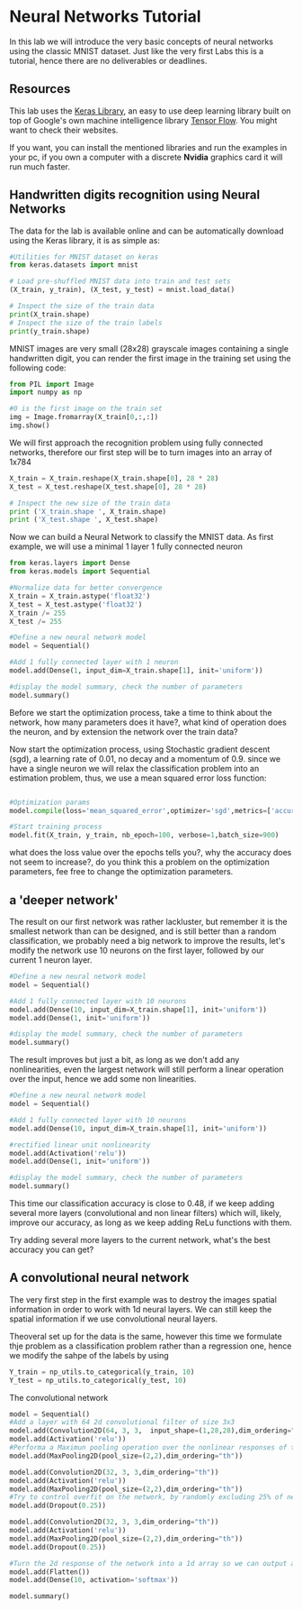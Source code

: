 # Neural Networks Tutorial

In this lab we will introduce the very basic concepts of neural networks using the classic MNIST dataset. Just like the very first Labs this is a tutorial, hence there are no deliverables or deadlines.


## Resources

This lab uses the [Keras Library](https://github.com/fchollet/keras), an easy to use deep learning library built on top of Google's own machine intelligence library [Tensor Flow](https://www.tensorflow.org). You might want to check their websites.

If you want, you can install the mentioned libraries and run the examples in your pc, if you own a computer with a discrete **Nvidia** graphics card it will run much faster.

## Handwritten digits recognition using Neural Networks
The data for the lab is available online and can be automatically download using the Keras library, it is as simple as:


```python
#Utilities for MNIST dataset on keras
from keras.datasets import mnist

# Load pre-shuffled MNIST data into train and test sets
(X_train, y_train), (X_test, y_test) = mnist.load_data()

# Inspect the size of the train data
print(X_train.shape)
# Inspect the size of the train labels
print(y_train.shape)
```

MNIST images are very small (28x28) grayscale images containing a single handwritten digit, you can render the first image in the training set using the following code:

```python
from PIL import Image
import numpy as np

#0 is the first image on the train set
img = Image.fromarray(X_train[0,:,:])
img.show()
```

We will first approach the recognition problem using fully connected networks, therefore our first step will be to turn images into an array of 1x784


```python
X_train = X_train.reshape(X_train.shape[0], 28 * 28)
X_test = X_test.reshape(X_test.shape[0], 28 * 28)

# Inspect the new size of the train data
print ('X_train.shape ', X_train.shape)
print ('X_test.shape ', X_test.shape)
```

Now we can build a Neural Network to classify the MNIST data. As first example, we will use a minimal 1 layer 1 fully connected neuron


```python
from keras.layers import Dense
from keras.models import Sequential

#Normalize data for better convergence
X_train = X_train.astype('float32')
X_test = X_test.astype('float32')
X_train /= 255
X_test /= 255

#Define a new neural network model
model = Sequential()

#Add 1 fully connected layer with 1 neuron
model.add(Dense(1, input_dim=X_train.shape[1], init='uniform'))

#display the model summary, check the number of parameters
model.summary()

```

Before we start the optimization process, take a time to think about the network, how many parameters does it have?, what kind of operation does the neuron, and by extension the network over the train data?

Now start the optimization process, using Stochastic gradient descent (sgd), a learning rate of 0.01, no decay and a momentum of 0.9. since we have a single neuron we will relax the classification problem into an estimation problem, thus, we use a mean squared error loss function:


```python

#Optimization params
model.compile(loss='mean_squared_error',optimizer='sgd',metrics=['accuracy'],lr=0.01,decay=0.0, momentum=0.9)

#Start training process
model.fit(X_train, y_train, nb_epoch=100, verbose=1,batch_size=900)
```

what does the loss value over the epochs tells you?, why the accuracy does not seem to increase?, do you think this a problem on the optimization parameters, fee free to change the optimization parameters.

## a 'deeper network'


The result on our first network was rather lackluster, but remember it is the smallest network than can be designed, and is still better than a random classification, we probably need a big network to improve the results, let's modify the network use 10 neurons on the first layer, followed by our current 1 neuron layer.

```python
#Define a new neural network model
model = Sequential()

#Add 1 fully connected layer with 10 neurons
model.add(Dense(10, input_dim=X_train.shape[1], init='uniform'))
model.add(Dense(1, init='uniform'))

#display the model summary, check the number of parameters
model.summary()

```

The result improves but just a bit, as long as we don't add any nonlinearities, even the largest network will still perform a linear operation over the input, hence we add some non linearities.

```python
#Define a new neural network model
model = Sequential()

#Add 1 fully connected layer with 10 neurons
model.add(Dense(10, input_dim=X_train.shape[1], init='uniform'))

#rectified linear unit nonlinearity
model.add(Activation('relu'))
model.add(Dense(1, init='uniform'))

#display the model summary, check the number of parameters
model.summary()

```


This time our classification accuracy is close to 0.48,  if we keep  adding several more layers (convolutional and non linear filters) which will, likely, improve our accuracy, as long as we keep adding ReLu functions with them.

Try adding several more layers to the current network, what's the best accuracy you can get?

## A convolutional neural network

The very first step in the first example was to destroy the images spatial information in order to work  with 1d neural layers. We can still keep the spatial information if we use convolutional neural layers. 

Theoveral set up for the data is the same,  however this time we formulate thje problem as a classification problem rather than a regression one, hence we modify the sahpe of the labels by using 

```python
Y_train = np_utils.to_categorical(y_train, 10)
Y_test = np_utils.to_categorical(y_test, 10)
```


The convolutional network

```python
model = Sequential()
#Add a layer with 64 2d convolutional filter of size 3x3
model.add(Convolution2D(64, 3, 3,  input_shape=(1,28,28),dim_ordering="th"))
model.add(Activation('relu'))
#Performa a Maximun pooling operation over the nonlinear responses of the convolutional #layer
model.add(MaxPooling2D(pool_size=(2,2),dim_ordering="th"))

model.add(Convolution2D(32, 3, 3,dim_ordering="th"))
model.add(Activation('relu'))
model.add(MaxPooling2D(pool_size=(2,2),dim_ordering="th"))
#Try to control overfit on the network, by randomly excluding 25% of neurons on the last #layer during each iteration
model.add(Dropout(0.25))

model.add(Convolution2D(32, 3, 3,dim_ordering="th"))
model.add(Activation('relu'))
model.add(MaxPooling2D(pool_size=(2,2),dim_ordering="th"))
model.add(Dropout(0.25))

#Turn the 2d response of the network into a 1d array so we can output a 1x10 array
model.add(Flatten())
model.add(Dense(10, activation='softmax'))

model.summary()
```

